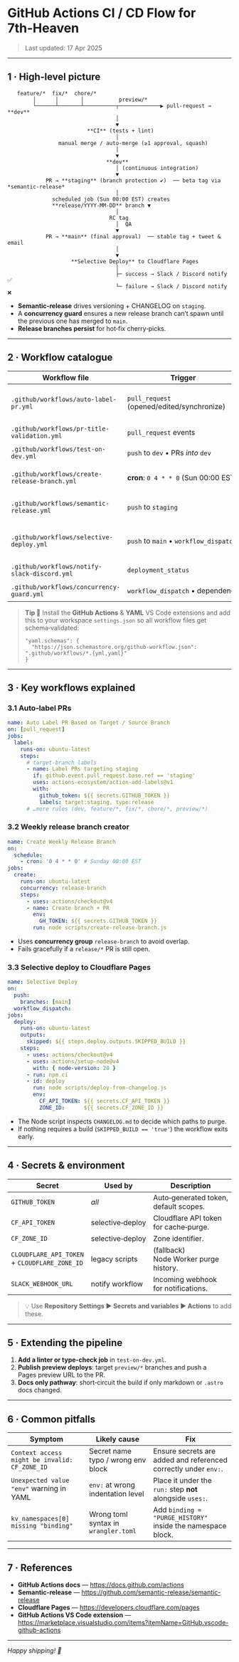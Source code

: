 # GitHub Actions CI / CD Flow for **7th‑Heaven**

> Last updated: 17 Apr 2025

---

## 1 · High‑level picture

```
   feature/*  fix/*  chore/*
        │      │       │           preview/*
        └──────┴───────┴──────────┬─────────────▶ pull‑request → **dev**
                                  │
                                  ▼
                         **CI** (tests + lint)
                                  │
                manual merge / auto‑merge (≥1 approval, squash)
                                  │
                                  ▼
                               **dev**
                                  │ (continuous integration)
                                  ▼
            PR → **staging** (branch protection ✔)  ── beta tag via *semantic‑release*
                                  │
              scheduled job (Sun 00:00 EST) creates
              **release/YYYY‑MM‑DD** branch ▼
                                  │
                                RC tag
                                  │  QA
                                  ▼
            PR → **main** (final approval)  ── stable tag + tweet & email
                                  │
                                  ▼
                    **Selective Deploy** to Cloudflare Pages
                                  │
                                  ├─ success → Slack / Discord notify ✅
                                  └─ failure → Slack / Discord notify ❌
```

* **Semantic‑release** drives versioning + CHANGELOG on `staging`.
* A **concurrency guard** ensures a new release branch can’t spawn until the previous one has merged to `main`.
* **Release branches persist** for hot‑fix cherry‑picks.

---

## 2 · Workflow catalogue

| Workflow file                                 | Trigger                                    | Purpose                                                                                                                                                       |
| --------------------------------------------- | ------------------------------------------ | ------------------------------------------------------------------------------------------------------------------------------------------------------------- |
| `.github/workflows/auto-label-pr.yml`         | `pull_request` (opened/edited/synchronize) | Auto‑labels PRs based on **target branch** (`target:dev`, `target:staging`) and **source prefix** (`type:feature`, `type:fix`, `type:chore`, `type:preview`). |
| `.github/workflows/pr-title-validation.yml`   | `pull_request` events                      | Fails the check if the title doesn’t follow Conventional Commits.                                                                                             |
| `.github/workflows/test-on-dev.yml`           | `push` to `dev` • PRs _into_ `dev`         | Installs deps, runs `npm test`/`vitest`, uploads coverage.                                                                                                    |
| `.github/workflows/create-release-branch.yml` | **cron**: `0 4 * * 0` (Sun 00:00 EST)      | Creates `release/YYYY‑MM‑DD` from `staging`, opens a PR back to `staging`, tags **vX.Y.Z‑rc.0**.                                                              |
| `.github/workflows/semantic-release.yml`      | `push` to `staging`                        | Generates release notes, bumps version, updates `CHANGELOG.md`, attaches assets.                                                                              |
| `.github/workflows/selective-deploy.yml`      | `push` to `main` • `workflow_dispatch`     | Runs `scripts/deploy-from-changelog.js`; skips build if only docs changed. Exposes `steps.deploy.outputs.SKIPPED_BUILD`.                                      |
| `.github/workflows/notify-slack-discord.yml`  | `deployment_status`                        | Posts success/failure message via `SLACK_WEBHOOK_URL`.                                                                                                        |
| `.github/workflows/concurrency-guard.yml`     | `workflow_dispatch` • dependency           | Blocks `create-release-branch` if an open `release/*→main` PR exists.                                                                                         |

> **Tip 🔎** Install the **GitHub Actions** & **YAML** VS Code extensions and add this to your workspace `settings.json` so all workflow files get schema‑validated:
>
> ```jsonc
> "yaml.schemas": {
>   "https://json.schemastore.org/github-workflow.json": ".github/workflows/*.{yml,yaml}"
> }
> ```

---

## 3 · Key workflows explained

### 3.1 Auto‑label PRs
```yaml
name: Auto Label PR Based on Target / Source Branch
on: [pull_request]
jobs:
  label:
    runs-on: ubuntu-latest
    steps:
      # target‑branch labels
      - name: Label PRs targeting staging
        if: github.event.pull_request.base.ref == 'staging'
        uses: actions-ecosystem/action-add-labels@v1
        with:
          github_token: ${{ secrets.GITHUB_TOKEN }}
          labels: target:staging, type:release
      # …more rules (dev, feature/*, fix/*, chore/*, preview/*)
```

### 3.2 Weekly release branch creator
```yaml
name: Create Weekly Release Branch
on:
  schedule:
    - cron: '0 4 * * 0' # Sunday 00:00 EST
jobs:
  create:
    runs-on: ubuntu-latest
    concurrency: release-branch
    steps:
      - uses: actions/checkout@v4
      - name: Create branch + PR
        env:
          GH_TOKEN: ${{ secrets.GITHUB_TOKEN }}
        run: node scripts/create-release-branch.js
```
* Uses **concurrency group** `release-branch` to avoid overlap.
* Fails gracefully if a `release/*` PR is still open.

### 3.3 Selective deploy to Cloudflare Pages
```yaml
name: Selective Deploy
on:
  push:
    branches: [main]
  workflow_dispatch:
jobs:
  deploy:
    runs-on: ubuntu-latest
    outputs:
      skipped: ${{ steps.deploy.outputs.SKIPPED_BUILD }}
    steps:
      - uses: actions/checkout@v4
      - uses: actions/setup-node@v4
        with: { node-version: 20 }
      - run: npm ci
      - id: deploy
        run: node scripts/deploy-from-changelog.js
        env:
          CF_API_TOKEN: ${{ secrets.CF_API_TOKEN }}
          ZONE_ID:      ${{ secrets.CF_ZONE_ID }}
```
* The Node script inspects `CHANGELOG.md` to decide which paths to purge.
* If nothing requires a build (`SKIPPED_BUILD == 'true'`) the workflow exits early.

---

## 4 · Secrets & environment

| Secret                                        | Used by          | Description                           |
| --------------------------------------------- | ---------------- | ------------------------------------- |
| `GITHUB_TOKEN`                                | *all*            | Auto‑generated token, default scopes. |
| `CF_API_TOKEN`                                | selective‑deploy | Cloudflare API token for cache‑purge. |
| `CF_ZONE_ID`                                  | selective‑deploy | Zone identifier.                      |
| `CLOUDFLARE_API_TOKEN` + `CLOUDFLARE_ZONE_ID` | legacy scripts   | (fallback) Node Worker purge history. |
| `SLACK_WEBHOOK_URL`                           | notify workflow  | Incoming webhook for notifications.   |

> 💡 Use **Repository Settings ► Secrets and variables ► Actions** to add these.

---

## 5 · Extending the pipeline

1. **Add a linter or type‑check job** in `test-on-dev.yml`.
2. **Publish preview deploys**: target `preview/*` branches and push a Pages preview URL to the PR.
3. **Docs only pathway**: short‑circuit the build if only markdown or `.astro` docs changed.

---

## 6 · Common pitfalls

| Symptom                                       | Likely cause                         | Fix                                                             |
| --------------------------------------------- | ------------------------------------ | --------------------------------------------------------------- |
| `Context access might be invalid: CF_ZONE_ID` | Secret name typo / wrong env block   | Ensure secrets are added and referenced correctly under `env:`. |
| `Unexpected value "env"` warning in YAML      | `env:` at wrong indentation level    | Place it under the `run:` step **not** alongside `uses:`.       |
| `kv_namespaces[0] missing "binding"`          | Wrong toml syntax in `wrangler.toml` | Add `binding = "PURGE_HISTORY"` inside the namespace block.     |

---

## 7 · References

- **GitHub Actions docs** — <https://docs.github.com/actions>
- **Semantic‑release** — <https://github.com/semantic-release/semantic-release>
- **Cloudflare Pages** — <https://developers.cloudflare.com/pages>
- **GitHub Actions VS Code extension** — <https://marketplace.visualstudio.com/items?itemName=GitHub.vscode-github-actions>

---

*Happy shipping! 💜*

